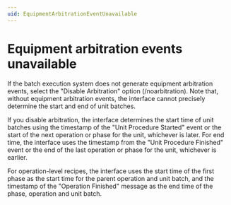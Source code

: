 ```yaml
---
uid: EquipmentArbitrationEventUnavailable
---
```


# Equipment arbitration events unavailable

If the batch execution system does not generate equipment arbitration events, select the "Disable Arbitration" option (/noarbitration). Note that, without equipment arbitration events, the interface cannot precisely determine the start and end of unit batches.

If you disable arbitration, the interface determines the start time of unit batches using the timestamp of the "Unit Procedure Started" event or the start of the next operation or phase for the unit, whichever is later. For end time, the interface uses the timestamp from the "Unit Procedure Finished" event or the end of the last operation or phase for the unit, whichever is earlier.

For operation-level recipes, the interface uses the start time of the first phase as the start time for the parent operation and unit batch, and the timestamp of the "Operation Finished" message as the end time of the phase, operation and unit batch.
